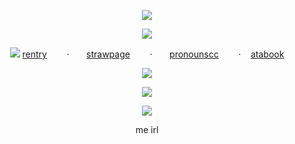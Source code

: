 <p align="center"

  ![](https://file.garden/aMn-jzbg43nKL-ik/tumblr_7609cc29c8b7008253ed9b086da2c7b4_d46dd843_1280.png)
  <p align="center"

![](https://komarev.com/ghpvc/?username=your-github-username&color=F98897&label=did+you+miss+me?)
<p align="center"

![](https://64.media.tumblr.com/7ec60f5aa73b544582e8791e6d53938b/98540c94592d258b-b6/s1280x1920/077a115e7f1f740797fc3b047d07dd7954c50159.pnj)
[rentry](https://rentry.co/momongaz)‎ ‎ ‎ ‎ ‎ ‎ ‎ ‎ ·‎ ‎ ‎ ‎ ‎ ‎ ‎ [strawpage](https://medstaffbrainrot.straw.page/)‎ ‎ ‎ ‎ ‎ ‎ ‎ ‎ ·‎ ‎ ‎ ‎ ‎ ‎ ‎ [pronounscc](https://pronouns.cc/@REVERISTCALICO)‎ ‎ ‎ ‎ ‎ ‎ ‎ ‎ ·‎ ‎ ‎ ‎ ‎ ‎ ‎ [atabook](https://eunashyuri.atabook.org/)
 <p align="center"

![](https://file.garden/aMn-jzbg43nKL-ik/ezgif-6fd68b7692a7a7.gif)
<p align="center"

![](https://64.media.tumblr.com/5615d89cc0d49f8405d6fb7bf6914763/98540c94592d258b-39/s1280x1920/fcce5d6ffd8f30d31bdb009e80407e25e6c8d0e8.pnj)
<p align="center"
  
![](https://file.garden/aMn-jzbg43nKL-ik/album_2025-10-27_00-16-18%20(1).png)
<p align="center"

me irl
